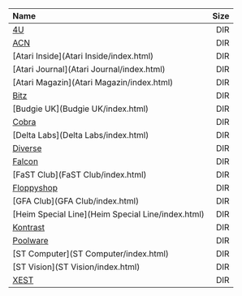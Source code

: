 |Name|Size|
|:---|---:|
|[4U](4U/index.html)|DIR|
|[ACN](ACN/index.html)|DIR|
|[Atari Inside](Atari Inside/index.html)|DIR|
|[Atari Journal](Atari Journal/index.html)|DIR|
|[Atari Magazin](Atari Magazin/index.html)|DIR|
|[Bitz](Bitz/index.html)|DIR|
|[Budgie UK](Budgie UK/index.html)|DIR|
|[Cobra](Cobra/index.html)|DIR|
|[Delta Labs](Delta Labs/index.html)|DIR|
|[Diverse](Diverse/index.html)|DIR|
|[Falcon](Falcon/index.html)|DIR|
|[FaST Club](FaST Club/index.html)|DIR|
|[Floppyshop](Floppyshop/index.html)|DIR|
|[GFA Club](GFA Club/index.html)|DIR|
|[Heim Special Line](Heim Special Line/index.html)|DIR|
|[Kontrast](Kontrast/index.html)|DIR|
|[Poolware](Poolware/index.html)|DIR|
|[ST Computer](ST Computer/index.html)|DIR|
|[ST Vision](ST Vision/index.html)|DIR|
|[XEST](XEST/index.html)|DIR|

